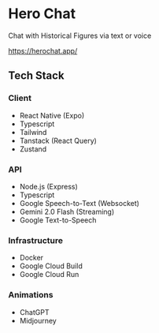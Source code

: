 # Hero Chat

Chat with Historical Figures via text or voice

https://herochat.app/

## Tech Stack

### Client

- React Native (Expo)
- Typescript
- Tailwind
- Tanstack (React Query)
- Zustand

### API

- Node.js (Express)
- Typescript
- Google Speech-to-Text (Websocket)
- Gemini 2.0 Flash (Streaming)
- Google Text-to-Speech

### Infrastructure

- Docker
- Google Cloud Build
- Google Cloud Run

### Animations

- ChatGPT
- Midjourney
